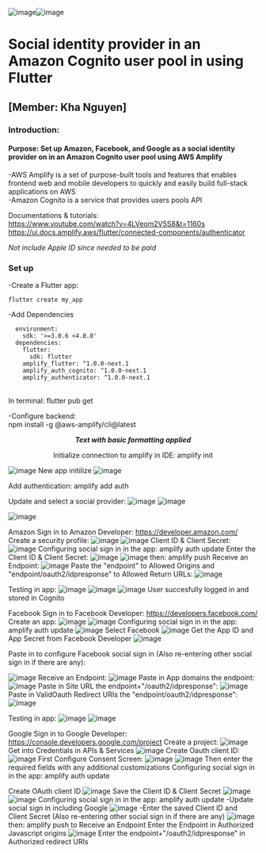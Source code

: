 ![image](https://github.com/KhaNguyen04/ArtSharing/assets/88961521/3ada8e46-3a97-4bbf-9503-4a9f8462d533)![image](https://github.com/KhaNguyen04/ArtSharing/assets/88961521/10e4f214-ffb6-4bae-8c30-745075d8c5f7)



# Social identity provider in an Amazon Cognito user pool in using Flutter 

## [Member: Kha Nguyen]

### Introduction:
#### Purpose: Set up Amazon, Facebook, and Google as a social identity provider on in an Amazon Cognito user pool using AWS Amplify

-AWS Amplify is a set of purpose-built tools and features that enables frontend web and mobile developers to quickly and easily build full-stack applications on AWS <br>
-Amazon Cognito is a service that provides users pools API

Documentations & tutorials: <br>
https://www.youtube.com/watch?v=4LVeom2V5S8&t=1160s <br>
https://ui.docs.amplify.aws/flutter/connected-components/authenticator <br>

<em>Not include Apple ID since needed to be paid</em> <br>

### Set up

-Create a Flutter app: 

```
flutter create my_app  
```
-Add Dependencies <br>


```
  environment:
    sdk: '>=3.0.6 <4.0.0'
  dependencies:
    flutter:
      sdk: flutter
    amplify_flutter: ^1.0.0-next.1
    amplify_auth_cognito: ^1.0.0-next.1
    amplify_authenticator: ^1.0.0-next.1
```


<br>
   In terminal:  flutter pub get

-Configure backend:
<br>
npm install -g @aws-amplify/cli@latest
<br>
***<p style="text-align: center;">Text with basic formatting applied</p>***


 <p style="text-align: center;"> Initialize connection to amplify in IDE: amplify init   </p>

![image](https://github.com/KhaNguyen04/ArtSharing/assets/88961521/71837d46-d1aa-47dc-a9b8-6b53be105580)
New app initilize
![image](https://github.com/KhaNguyen04/ArtSharing/assets/88961521/4078ae40-4a29-4c4b-ac77-e057a7ebb0f1)

Add authentication: amplify add auth

Update and select a social provider:
![image](https://github.com/KhaNguyen04/ArtSharing/assets/88961521/1ddf452a-efa5-48fa-a086-4041711c9c1a)
![image](https://github.com/KhaNguyen04/ArtSharing/assets/88961521/cb98e816-5688-45f4-ae43-44947e31704d)

![image](https://github.com/KhaNguyen04/ArtSharing/assets/88961521/e597e47a-9798-4495-bdf6-a5a11ef1a829)


Amazon
Sign in to Amazon Developer: https://developer.amazon.com/
Create a security profile:
![image](https://github.com/KhaNguyen04/ArtSharing/assets/88961521/c5c16ab7-bf63-4eb1-b235-c36b6f5ace46)
![image](https://github.com/KhaNguyen04/ArtSharing/assets/88961521/014021c0-5cf7-4d8d-9c22-f216864932c1)
Client ID & Client Secret:
![image](https://github.com/KhaNguyen04/ArtSharing/assets/88961521/8d2177f3-b1ef-407c-aa0e-53c53e4355ec)
Configuring social sign in in the app: amplify auth update
Enter the Client ID & Client Secret:
![image](https://github.com/KhaNguyen04/ArtSharing/assets/88961521/63a3c35f-dbac-432a-b765-2a7dd880a846)
![image](https://github.com/KhaNguyen04/ArtSharing/assets/88961521/64e59e6e-fec9-4f90-8a1c-26f700ddcadc)
then: amplify push
Receive an Endpoint:
![image](https://github.com/KhaNguyen04/ArtSharing/assets/88961521/45330260-0cbc-4963-97eb-e4eef67d16a9)
Paste the "endpoint" to Allowed Origins and "endpoint/oauth2/idpresponse" to Allowed Return URLs:
![image](https://github.com/KhaNguyen04/ArtSharing/assets/88961521/8ad05a8a-86bc-445c-8bb4-223234b96593)

Testing in app:
![image](https://github.com/KhaNguyen04/ArtSharing/assets/88961521/25b7414f-bffe-4687-acd4-84bf2ea60b30)
![image](https://github.com/KhaNguyen04/ArtSharing/assets/88961521/90483b0f-6668-4707-8c5f-28099f152d39)
![image](https://github.com/KhaNguyen04/ArtSharing/assets/88961521/920ee5dd-3d7d-47ad-810d-1e73429b32a7)
User succesfully logged in and stored in Cognito


Facebook
Sign in to Facebook Developer: https://developers.facebook.com/
Create an app:
![image](https://github.com/KhaNguyen04/ArtSharing/assets/88961521/e51aa3fb-99d7-4ddf-91ac-8ae49a356620)
![image](https://github.com/KhaNguyen04/ArtSharing/assets/88961521/a9e93d5e-cbaa-449d-b3a3-f130d38cb7d8)
Configuring social sign in in the app: amplify auth update
![image](https://github.com/KhaNguyen04/ArtSharing/assets/88961521/d82e2b48-6379-4704-b256-93d7ee1db303)
Select Facebook
![image](https://github.com/KhaNguyen04/ArtSharing/assets/88961521/7d582966-06b9-49f4-ab50-c28317d4d7ac)
Get the App ID and App Secret from Facebook Developer
![image](https://github.com/KhaNguyen04/ArtSharing/assets/88961521/6d45a79c-7d38-4b30-a38d-e96bee51a51b)

Paste in to configure Facebook social sign in (Also re-entering other social sign in if there are any):

![image](https://github.com/KhaNguyen04/ArtSharing/assets/88961521/02f580a6-2e50-49a8-860c-816aa83d9804)
Receive an Endpoint:
![image](https://github.com/KhaNguyen04/ArtSharing/assets/88961521/2521c328-e055-4ed1-99f2-0aed00f63f9c)
Paste in App domains the endpoint:
![image](https://github.com/KhaNguyen04/ArtSharing/assets/88961521/85f35958-968c-4d8c-ace5-cb1d2ea17a56)
Paste in Site URL the endpoint+"/oauth2/idpresponse":
![image](https://github.com/KhaNguyen04/ArtSharing/assets/88961521/b0e600fa-d94b-4382-ad01-a35b5543d044)
Paste in ValidOauth Redirect URIs the "endpoint/oauth2/idpresponse":
![image](https://github.com/KhaNguyen04/ArtSharing/assets/88961521/16403a44-f13c-4310-8763-6b85895c1144)

Testing in app:
![image](https://github.com/KhaNguyen04/ArtSharing/assets/88961521/8f06462a-3c69-442c-8713-13b8e9c94388)
![image](https://github.com/KhaNguyen04/ArtSharing/assets/88961521/ed38cf6b-d4d9-4017-afdc-491d4e53c69b)


Google
Sign in to Google Developer: https://console.developers.google.com/project
Create a project:
![image](https://github.com/KhaNguyen04/ArtSharing/assets/88961521/f52eaaac-875f-45b0-aaba-5456355a981c)
Get into Credentials in APIs & Services
![image](https://github.com/KhaNguyen04/ArtSharing/assets/88961521/541685d4-a2cc-4cd3-b29b-303c3b31e43d)
Create Oauth client ID:
![image](https://github.com/KhaNguyen04/ArtSharing/assets/88961521/83bc4330-2459-4598-b259-e341087c61e3)
First Configure Consent Screen:
![image](https://github.com/KhaNguyen04/ArtSharing/assets/88961521/a01bd1f9-d04d-43df-a625-e31bd91c0e4c)
![image](https://github.com/KhaNguyen04/ArtSharing/assets/88961521/bd680db2-b34b-4467-adba-b3dde85e1a69)
Then enter the required fields with any additional customizations
Configuring social sign in in the app: amplify auth update

Create OAuth client ID
![image](https://github.com/KhaNguyen04/ArtSharing/assets/88961521/87849ace-3dd9-460b-b0cc-9924b018101f)
Save the Client ID & Client Secret
![image](https://github.com/KhaNguyen04/ArtSharing/assets/88961521/07d11a2f-4590-49b5-8851-d08a8e8dcafa)
![image](https://github.com/KhaNguyen04/ArtSharing/assets/88961521/09ea70dd-7659-4234-a395-51bdbaff51a0)
Configuring social sign in in the app: amplify auth update
-Update social sign in including Google
![image](https://github.com/KhaNguyen04/ArtSharing/assets/88961521/056de2a7-d159-4082-94d7-af29c2d5c9d2)
-Enter the saved Client ID and Client Secret (Also re-entering other social sign in if there are any)
![image](https://github.com/KhaNguyen04/ArtSharing/assets/88961521/e5c013f6-605c-4855-8581-e0485853780c)
then: amplify push
to Receive an Endpoint
Enter the Endpoint in Authorized Javascript origins
![image](https://github.com/KhaNguyen04/ArtSharing/assets/88961521/1319e143-4689-4bc4-9d5d-e2a1823a980a)
Enter the endpoint+"/oauth2/idpresponse" in Authorized redirect URIs







